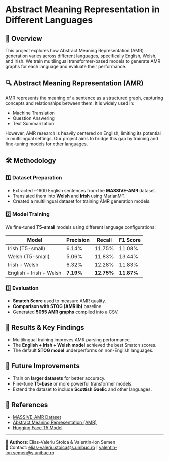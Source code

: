 # Abstract Meaning Representation in Different Languages

## 📌 Overview

This project explores how Abstract Meaning Representation (AMR) generation varies across different languages, specifically English, Welsh, and Irish. We train multilingual transformer-based models to generate AMR graphs for each language and evaluate their performance.

## 🔍 Abstract Meaning Representation (AMR)

AMR represents the meaning of a sentence as a structured graph, capturing concepts and relationships between them. It is widely used in:

- Machine Translation
- Question Answering
- Text Summarization

However, AMR research is heavily centered on English, limiting its potential in multilingual settings. Our project aims to bridge this gap by training and fine-tuning models for other languages.

## 🛠 Methodology

### 1️⃣ Dataset Preparation

- Extracted ~1600 English sentences from the **MASSIVE-AMR** dataset.
- Translated them into **Welsh** and **Irish** using MarianMT.
- Created a multilingual dataset for training AMR generation models.

### 2️⃣ Model Training

We fine-tuned **T5-small** models using different language configurations:

| Model | Precision | Recall | F1 Score |
|--------|----------|--------|----------|
| Irish (T5-small) | 6.14% | 11.75% | 11.08% |
| Welsh (T5-small) | 5.06% | 11.83% | 13.44% |
| Irish + Welsh | 6.32% | 12.28% | 11.83% |
| English + Irish + Welsh | **7.19%** | **12.75%** | **11.87%** |

### 3️⃣ Evaluation

- **Smatch Score** used to measure AMR quality.
- **Comparison with STOG (AMRlib)** baseline.
- Generated **5055 AMR graphs** compiled into a CSV.

## 🚀 Results & Key Findings

- Multilingual training improves AMR parsing performance.
- The **English + Irish + Welsh model** achieved the best Smatch scores.
- The default **STOG model** underperforms on non-English languages.

## 📌 Future Improvements

- Train on **larger datasets** for better accuracy.
- Fine-tune **T5-base** or more powerful transformer models.
- Extend the dataset to include **Scottish Gaelic** and other languages.

## 📜 References

- [MASSIVE-AMR Dataset](https://github.com/amazon-science/MASSIVE-AMR)
- [Abstract Meaning Representation (AMR)](https://amr.isi.edu/)
- [Hugging Face T5 Model](https://huggingface.co/t5-small)

---
📝 **Authors**: Elias-Valeriu Stoica & Valentin-Ion Semen  
📧 Contact: [elias-valeriu.stoica@s.unibuc.ro](mailto:elias-valeriu.stoica@s.unibuc.ro) | [valentin-ion.semen@s.unibuc.ro](mailto:valentin-ion.semen@s.unibuc.ro)
